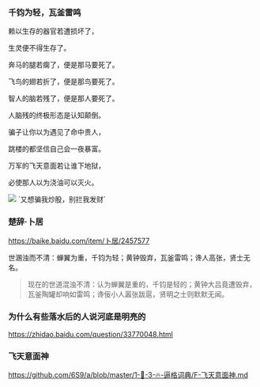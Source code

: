 ### 千钧为轻，瓦釜雷鸣

赖以生存的器官若遭损坏了，

生灵便不得生存了。

奔马的腿若瘸了，便是那马要死了。

飞鸟的翅若折了，便是那鸟要死了。

智人的脑若残了，便是那人要死了。

人脑残的终极形态是认知颠倒。

骗子让你以为遇见了命中贵人，

跳楼的都坚信自己会一夜暴富。

万军的飞天意面若让谁下地狱，

必使那人以为浇油可以灭火。

<img src="https://wx4.sinaimg.cn/large/d8b41602ly1ggh9ipabfmj20n00e77ep.jpg">
`又想骗我炒股，别拦我发财`

### 楚辞·卜居
https://baike.baidu.com/item/卜居/2457577

世溷浊而不清：蝉翼为重，千钧为轻；黄钟毁弃，瓦釜雷鸣；谗人高张，贤士无名。
>现在的世道混浊不清：认为蝉翼是重的，千钧是轻的；黄钟大吕竟遭毁弃，瓦釜陶罐却响如雷鸣；谗佞小人嚣张跋扈，贤明之士则默默无闻。

### 为什么有些落水后的人说河底是明亮的
https://zhidao.baidu.com/question/33770048.html

### 飞天意面神
https://github.com/6S9/a/blob/master/1-🌈-3-🔥-逼格词典/F-飞天意面神.md
